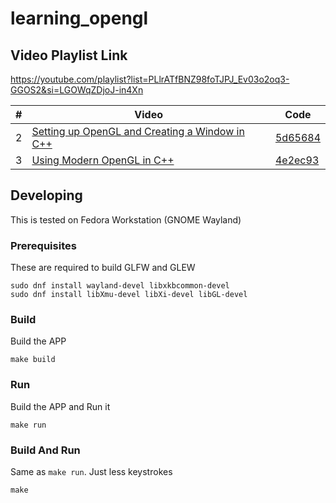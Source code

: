 # learning_opengl

## Video Playlist Link

https://youtube.com/playlist?list=PLlrATfBNZ98foTJPJ_Ev03o2oq3-GGOS2&si=LGOWqZDjoJ-in4Xn

| #   | Video                                                                                                                                         | Code                                                                                                       |
| --- | --------------------------------------------------------------------------------------------------------------------------------------------- | ---------------------------------------------------------------------------------------------------------- |
| 2   | [Setting up OpenGL and Creating a Window in C++](https://www.youtube.com/watch?v=OR4fNpBjmq8&list=PLlrATfBNZ98foTJPJ_Ev03o2oq3-GGOS2&index=2) | [5d65684](https://github.com/dhananjaylatkar/learning_opengl/tree/5d65684e51f08d6e82391dada99d08400a453421) |
| 3   | [Using Modern OpenGL in C++](https://www.youtube.com/watch?v=H2E3yO0J7TM&list=PLlrATfBNZ98foTJPJ_Ev03o2oq3-GGOS2&index=3) | [4e2ec93](https://github.com/dhananjaylatkar/learning_opengl/tree/4e2ec9357a8dc9580d7a3391a252e9f86b860a4c) |

## Developing

This is tested on Fedora Workstation (GNOME Wayland)

### Prerequisites

These are required to build GLFW and GLEW

```shell
sudo dnf install wayland-devel libxkbcommon-devel
sudo dnf install libXmu-devel libXi-devel libGL-devel
```

### Build

Build the APP

```shell
make build
```

### Run

Build the APP and Run it

```shell
make run
```

### Build And Run

Same as `make run`. Just less keystrokes

```shell
make
```
